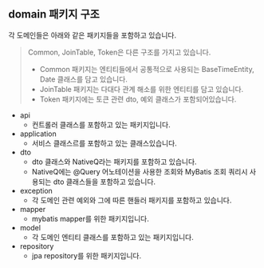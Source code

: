 ## domain 패키지 구조

각 도메인들은 아래와 같은 패키지들을 포함하고 있습니다.

> Common, JoinTable, Token은 다른 구조를 가지고 있습니다.
> <br/>
> * Common 패키지는 엔티티들에서 공통적으로 사용되는 BaseTimeEntity, Date 클래스를 담고 있습니다.
> * JoinTable 패키지는 다대다 관계 해소를 위한 엔티티를 담고 있습니다.
> * Token 패키지에는 토큰 관련 dto, 예외 클래스가 포함되어있습니다.

* api
  * 컨트롤러 클래스를 포함하고 있는 패키지입니다.
* application
  * 서비스 클래스르를 포함하고 있는 클래스있습니다.
* dto
  * dto 클래스와 NativeQ라는 패키지를 포함하고 있습니다.
  * NativeQ에는 @Query 어노테이션을 사용한 조회와 MyBatis 조회 쿼리시 사용되는 dto 클래스들을 포함하고 있습니다.
* exception
  * 각 도메인 관련 예외와 그에 따른 핸들러 패키지를 포함하고 있습니다.
* mapper
  * mybatis mapper를 위한 패키지입니다.
* model
  * 각 도메인 엔티티 클래스를 포함하고 있는 패키지입니다.
* repository
  * jpa repository를 위한 패키지입니다.